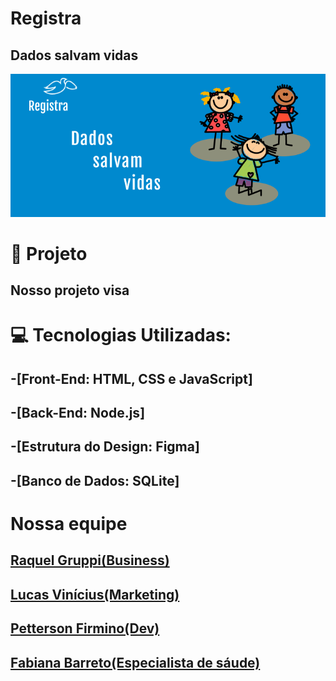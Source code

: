 # Registra
## Dados salvam vidas
<p align="center">

![Registra](https://github.com/yLukas077/Registra/blob/main/Registra.png)

</p>
 
# 📝 Projeto 

## Nosso projeto visa 
 
 
 
# 💻 Tecnologias Utilizadas:


 ## -[Front-End: HTML, CSS e JavaScript]
 ## -[Back-End: Node.js]
 ## -[Estrutura do Design: Figma]
 ## -[Banco de Dados: SQLite]
 
 # Nossa equipe
 
 ## [Raquel Gruppi(Business)](raquel.gruppi@gmail.com)
 ## [Lucas Vinícius(Marketing)](lucasbs1234@gmail.com)
 ## [Petterson Firmino(Dev)](firminopetterson@gmail.com)
 ## [Fabiana Barreto(Especialista de sáude)](fabiana_barreto2@hotmail.com)
 


